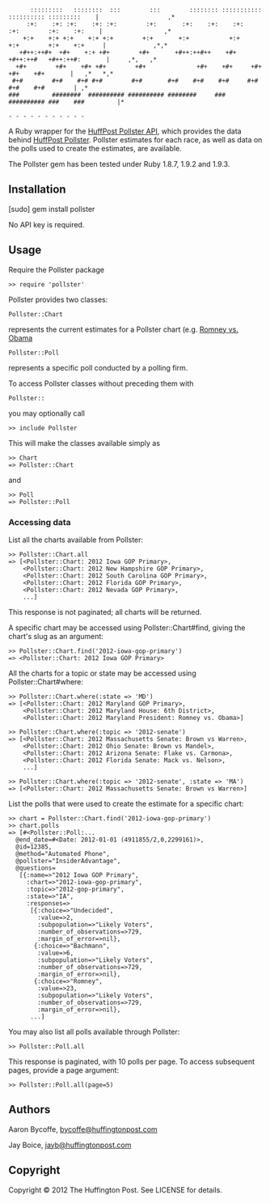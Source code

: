           :::::::::   ::::::::  :::        :::        :::::::: ::::::::::: :::::::::: :::::::::    |                   ,*
         :+:    :+: :+:    :+: :+:        :+:       :+:    :+:    :+:     :+:        :+:    :+:    |                 ,*
        +:+    +:+ +:+    +:+ +:+        +:+       +:+           +:+     +:+        +:+    +:+     |             ,*,*
       +#++:++#+  +#+    +:+ +#+        +#+       +#++:++#++    +#+     +#++:++#   +#++:++#:       |     ,*,   ,*
      +#+        +#+    +#+ +#+        +#+              +#+    +#+     +#+        +#+    +#+       |   ,*   *,*
     #+#        #+#    #+# #+#        #+#       #+#    #+#    #+#     #+#        #+#    #+#        | ,*
    ###         ########  ########## ########## ########     ###     ########## ###    ###         |*
                                                                                                    - - - - - - - - - - - 
  

A Ruby wrapper for the [HuffPost Pollster API](http://elections.huffingtonpost.com/pollster/api), which provides the data behind [HuffPost Pollster](http://elections.huffingtonpost.com/pollster). Pollster estimates for each race, as well as data on the polls used to create the estimates, are available.

The Pollster gem has been tested under Ruby 1.8.7, 1.9.2 and 1.9.3.

Installation
-------------

  [sudo] gem install pollster

No API key is required.


## Usage

Require the Pollster package

    >> require 'pollster'

Pollster provides two classes:

    Pollster::Chart

represents the current estimates for a Pollster chart (e.g. [Romney vs. Obama](http://elections.huffingtonpost.com/pollster/2012-general-election-romney-vs-obama)

    Pollster::Poll

represents a specific poll conducted by a polling firm.

To access Pollster classes without preceding them with

    Pollster::

you may optionally call

    >> include Pollster

This will make the classes available simply as

    >> Chart
    => Pollster::Chart

and

    >> Poll
    => Pollster::Poll


### Accessing data

List all the charts available from Pollster:

    >> Pollster::Chart.all
    => [<Pollster::Chart: 2012 Iowa GOP Primary>,
        <Pollster::Chart: 2012 New Hampshire GOP Primary>,
        <Pollster::Chart: 2012 South Carolina GOP Primary>,
        <Pollster::Chart: 2012 Florida GOP Primary>,
        <Pollster::Chart: 2012 Nevada GOP Primary>,
        ...]

This response is not paginated; all charts will be returned.

A specific chart may be accessed using Pollster::Chart#find, giving the chart's slug as an argument:

    >> Pollster::Chart.find('2012-iowa-gop-primary')
    => <Pollster::Chart: 2012 Iowa GOP Primary>

All the charts for a topic or state may be accessed using Pollster::Chart#where:

    >> Pollster::Chart.where(:state => 'MD')
    => [<Pollster::Chart: 2012 Maryland GOP Primary>,
        <Pollster::Chart: 2012 Maryland House: 6th District>,
        <Pollster::Chart: 2012 Maryland President: Romney vs. Obama>]

    >> Pollster::Chart.where(:topic => '2012-senate')
    => [<Pollster::Chart: 2012 Massachusetts Senate: Brown vs Warren>,
        <Pollster::Chart: 2012 Ohio Senate: Brown vs Mandel>,
        <Pollster::Chart: 2012 Arizona Senate: Flake vs. Carmona>,
        <Pollster::Chart: 2012 Florida Senate: Mack vs. Nelson>,
        ...]

    >> Pollster::Chart.where(:topic => '2012-senate', :state => 'MA')
    => [<Pollster::Chart: 2012 Massachusetts Senate: Brown vs Warren>]

List the polls that were used to create the estimate for a specific chart:

    >> chart = Pollster::Chart.find('2012-iowa-gop-primary')
    >> chart.polls
    => [#<Pollster::Poll:...
      @end_date=#<Date: 2012-01-01 (4911855/2,0,2299161)>,
      @id=12385,
      @method="Automated Phone",
      @pollster="InsiderAdvantage",
      @questions=
       [{:name=>"2012 Iowa GOP Primary",
         :chart=>"2012-iowa-gop-primary",
         :topic=>"2012-gop-primary",
         :state=>"IA",
         :responses=>
          [{:choice=>"Undecided",
            :value=>2,
            :subpopulation=>"Likely Voters",
            :number_of_observations=>729,
            :margin_of_error=>nil},
           {:choice=>"Bachmann",
            :value=>6,
            :subpopulation=>"Likely Voters",
            :number_of_observations=>729,
            :margin_of_error=>nil},
           {:choice=>"Romney",
            :value=>23,
            :subpopulation=>"Likely Voters",
            :number_of_observations=>729,
            :margin_of_error=>nil},
          ...]

You may also list all polls available through Pollster:

    >> Pollster::Poll.all

This response is paginated, with 10 polls per page. To access subsequent pages, provide a page argument:

    >> Pollster::Poll.all(page=5)


## Authors

Aaron Bycoffe, bycoffe@huffingtonpost.com

Jay Boice, jayb@huffingtonpost.com

## Copyright

Copyright © 2012 The Huffington Post. See LICENSE for details.